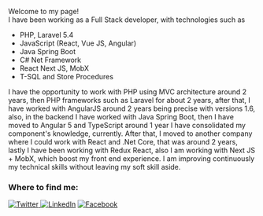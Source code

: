 <p>Welcome to my page! </br>
I have been working as a Full Stack developer, with technologies such as </br>
<ul>
 <li>PHP,  Laravel 5.4 </li>
 <li>JavaScript (React, Vue JS, Angular)</li>
 <li>Java Spring Boot</li> 
 <li>C# Net Framework</li>  
 <li>React Next JS, MobX</li> 
 <li>T-SQL and Store Procedures</li>
</ul>
<p>
I have the opportunity to work with PHP using MVC architecture around 2 years, then   PHP frameworks such as Laravel for about 2 years, after that, I have worked with AngularJS around 2 years being precise with versions 1.6, also, in the backend I have worked with Java Spring Boot, then I have moved to Angular 5 and TypeScript around 1 year I have consolidated my component's knowledge, currently. After that, I moved to another company where I could work with React and .Net Core, that was around 2 years, lastly I have been working with Redux React, also I am working with Next JS + MobX, which boost my front end experience. I am improving continuously my technical skills without leaving my soft skill aside. 
</p>
<h3>Where to find me:</h3>

<p><a href="https://twitter.com/danyrpg" target="_blank"><img alt="Twitter" src="https://img.shields.io/badge/twitter-%231DA1F2.svg?&style=for-the-badge&logo=twitter&logoColor=white" />
</a> 
<a href="https://www.linkedin.com/in/daniel-fernandez-2866764a/" target="_blank"><img alt="LinkedIn" src="https://img.shields.io/badge/linkedin-%230077B5.svg?&style=for-the-badge&logo=linkedin&logoColor=white" /></a> <a href="https://www.facebook.com/danielrpg" target="_blank"><img alt="Facebook" src="https://img.shields.io/badge/facebook-%230077B5.svg?&style=for-the-badge&logo=facebook&logoColor=white" /></a>
</p>


